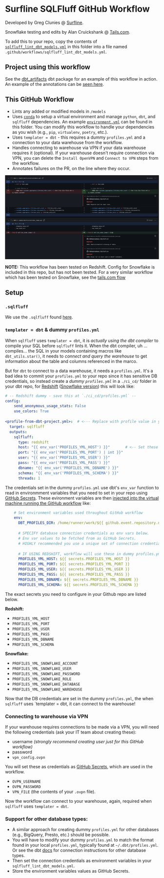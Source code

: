 # Surfline SQLFluff GitHub Workflow

Developed by Greg Clunies @ [Surfline](https://www.surfline.com/).

Snowflake testing and edits by Alan Cruickshank @ [Tails.com](https://tails.com/gb/careers/).

To add this to your repo, copy the contents of [`sqlfluff_lint_dbt_models.yml`](./sqlfluff_lint_dbt_models.yml) in this folder into a file named `.github/workflows/sqlfluff_lint_dbt_models.yml`.

## Project using this workflow

See the [dbt_artifacts](https://github.com/brooklyn-data/dbt_artifacts) dbt package for an example of this workflow in action. An example of the annotations can be [seen here](https://github.com/brooklyn-data/dbt_artifacts/pull/74/files).

## This GitHub Workflow
- Lints any added or modified models in `/models`
- Uses [`conda`](https://docs.conda.io/en/latest/miniconda.html) to setup a virtual environment and manage `python`, `dbt`, and `sqlfluff` dependencies. An example [`environment.yml`](./environment.yml) can be found in this folder. You can modify this workflow to handle your dependencies as you wish (e.g., `pip`, `virtualenv`, `poetry`, etc.).
- Uses `templater = dbt` - this requires a dummy `profiles.yml` and a connection to your data warehouse from the workflow.
- Handles connecting to warehouse via VPN if your data warehouse requires it (optional). If your warehouse doesn't require connection via VPN, you can delete the `Install OpenVPN` and `Connect to VPN` steps from the workflow.
- Annotates failures on the PR, on the line where they occur.

![Example annotations screenshot](https://github.com/sqlfluff/sqlfluff-github-actions/blob/main/menu_of_workflows/surfline/example_annotations_screenshot.png)

__NOTE:__ This workflow has been tested on Redshift. Config for Snowflake is included in this repo, but has not been tested. For a very similar workflow which has been tested on Snowflake, see the [tails.com flow](menu_of_workflows/tails.com)

## Setup
### `.sqlfluff`
We use the `.sqlfluff` found [here](./.sqlfluff).

### `templater = dbt` & dummy `profiles.yml`

When `sqlfluff` uses `templater = dbt`, it is *actually using the dbt compiler* to compile your SQL before `sqlfluff` lints it. When the dbt compiler, uh ... compiles... the SQL in your models containing macros like `dbt_utils.star()`, it needs to *connect and query the warehouse* to get information about the table and columns referenced in the marco.

But for `dbt` to connect to a data warehouse, it needs a `profiles.yml`. It's a bad idea to commit your `profiles.yml` to your repo since it has sensitive DB credentials, so instead create a *dummy `profiles.yml`* in a `./ci_cd/` folder in your dbt repo, for [Redshift](./profiles_redshift.yml) ([Snowflake version](./profiles_snowflake.yml)) this will look like:
```yaml
# -- Redshift dummy - save this at `./ci_cd/profiles.yml` --
config:
    send_anonymous_usage_stats: False
    use_colors: True

<profile-from-dbt-project.yml>:  # <--- Replace with profile value in your dbt_project.yml!
  target: sqlfluff
  outputs:
    sqlfluff:
      type: redshift
      host: "{{ env_var('PROFILES_YML_HOST') }}"       # <-- Set these environment variables in GitHub Secrets
      port: "{{ env_var('PROFILES_YML_PORT') | int }}"
      user: "{{ env_var('PROFILES_YML_USER') }}"
      pass: "{{ env_var('PROFILES_YML_PASS') }}"
      dbname: "{{ env_var('PROFILES_YML_DBNAME') }}"
      schema: "{{ env_var('PROFILES_YML_SCHEMA') }}"
      threads: 1
```
The credentials set in the dummy `profiles.yml` use dbt's `env_var` function to read in environmment variables that you need to set in your repo using [GitHub Secrets](https://docs.github.com/en/actions/security-guides/encrypted-secrets). These evironment variables are then [injected into the virtual machine running the GitHub workflow](https://github.com/sqlfluff/sqlfluff-github-actions/blob/66556e8a954fe19c055ab73bccb55a4677f1b2ef/menu_of_workflows/surfline/sqlfluff_lint_dbt_models.yml#L17-L39) like:
```yaml
    # Set environment variables used throughout GitHub workflow
    env:
      DBT_PROFILES_DIR: /home/runner/work/${{ github.event.repository.name }}/${{ github.event.repository.name }}/ci_cd

      # SPECIFY database connection credentials as env vars below.
      # Env var values to be fetched from as GitHub Secrets.
      # HIGHLY recommended you use a unique set of connection credentials for this worklfow alone.

      # IF USING REDSHIFT, workflow will use these in dummy profiles.yml (else, ignored)
      PROFILES_YML_HOST: ${{ secrets.PROFILES_YML_HOST }}
      PROFILES_YML_PORT: ${{ secrets.PROFILES_YML_PORT }}
      PROFILES_YML_USER: ${{ secrets.PROFILES_YML_USER }}
      PROFILES_YML_PASS: ${{ secrets.PROFILES_YML_PASS }}
      PROFILES_YML_DBNAME: ${{ secrets.PROFILES_YML_DBNAME }}
      PROFILES_YML_SCHEMA: ${{ secrets.PROFILES_YML_SCHEMA }}
```
The exact secrets you need to configure in your Github repo are listed below.

**Redshift:**
- `PROFILES_YML_HOST`
- `PROFILES_YML_PORT`
- `PROFILES_YML_USER`
- `PROFILES_YML_PASS`
- `PROFILES_YML_DBNAME`
- `PROFILES_YML_SCHEMA`

**Snowflake:**
- `PROFILES_YML_SNOWFLAKE_ACCOUNT`
- `PROFILES_YML_SNOWFLAKE_USER`
- `PROFILES_YML_SNOWFLAKE_PASSWORD`
- `PROFILES_YML_SNOWFLAKE_ROLE`
- `PROFILES_YML_SNOWFLAKE_DATABASE`
- `PROFILES_YML_SNOWFLAKE_WAREHOUSE`

Now that the DB credentials are set in the dummy `profiles.yml`, the when `sqlfluff` uses `templater = dbt, it can connect to the warehouse!

### Connecting to warehouse via VPN
If your warehouse requires connections to be made via a VPN, you will need the following credentials (ask your IT team about creating these):
- username *(strongly recommend creating user just for this GitHub workflow)*
- password
- `vpn_config.ovpn`

You will set these as credentials as [GitHub Secrets](https://docs.github.com/en/actions/reference/encrypted-secrets), which are used in the workflow.
- `OVPN_USERNAME`
- `OVPN_PASSWORD`
- `VPN_FILE` (the contents of your `.ovpn` file).

Now the workflow can connect to your warehouse, again, required when `sqlfluff` uses `templater = dbt`.

### Support for other database types:
- A similar approach for creating dummy `profiles.yml` for other databases (e.g., BigQuery, Presto, etc.) should be possible.
- You will have to modify your dummy `profiles.yml` to match the format found in your local `profiles.yml`, typically found at `~/.dbt/profiles.yml`. Or see the dbt [docs](https://docs.getdbt.com/reference/profiles.yml#!) for connection instructions for other database types.
- Then set the connection credentials as environment variables in your `sqlfluff_lint_dbt_models.yml`.
- Store the environment variables values as GitHub Secrets.
